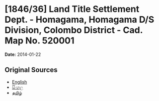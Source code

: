 # [1846/36] Land Title Settlement Dept. - Homagama, Homagama D/S Division, Colombo District - Cad. Map No. 520001

**Date:** 2014-01-22

## Original Sources

- [English](https://documents.gov.lk/view/extra-gazettes/2014/1/1846-36_E.pdf)
- [සිංහල](https://documents.gov.lk/view/extra-gazettes/2014/1/1846-36_S.pdf)
- [தமிழ்](https://documents.gov.lk/view/extra-gazettes/2014/1/1846-36_T.pdf)
